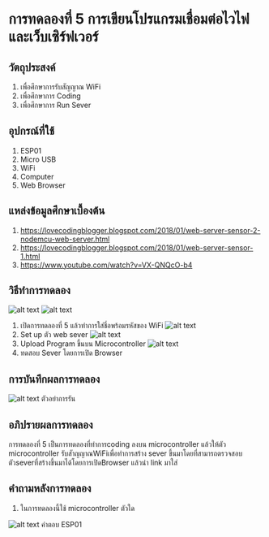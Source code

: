 # การทดลองที่ 5 การเขียนโปรแกรมเชื่อมต่อไวไฟและเว็บเซิร์ฟเวอร์

## วัตถุประสงค์
1. เพื่อศึกษาการรับสัญญาณ WiFi
2. เพื่อศึกษาการ Coding
3. เพื่อศึกษาการ Run Sever

## อุปกรณ์ที่ใช้
1. ESP01
2. Micro USB
3. WiFi
4. Computer
5. Web Browser

## แหล่งข้อมูลศึกษาเบื้องต้น
1. https://lovecodingblogger.blogspot.com/2018/01/web-server-sensor-2-nodemcu-web-server.html
2. https://lovecodingblogger.blogspot.com/2018/01/web-server-sensor-1.html
3. https://www.youtube.com/watch?v=VX-QNQcO-b4

## วิธีทำการทดลอง
![alt text](https://cdn.discordapp.com/attachments/337849529179308033/823922152733540382/gjSOE6qIXgFuE-hf5rXb_IFxGX19ku9OLWzDXV7PYDX8zq3HWiBT_mAigS4qeeFBk4PJ9FDXfgYFujvkIxoh-b5m7WauMw.png)
![alt text](https://media.discordapp.net/attachments/823924425152921641/823924442869792768/unknown.png?width=948&height=670)
1. เปิดการทดลองที่ 5 แล้วทำการใส่ชี่อพร้อมรหัสของ WiFi 
![alt text](https://media.discordapp.net/attachments/823924425152921641/823926273604059166/unknown.png?width=1040&height=670)
2. Set up  ตัว web sever
![alt text](https://media.discordapp.net/attachments/823924425152921641/823926941274734603/unknown.png)
3. Upload Program ขึ้นบน Microcontroller 
![alt text](https://cdn.discordapp.com/attachments/823924425152921641/823928065687158834/unknown.png)
4. ทดสอบ Sever โดยการเปิด Browser

## การบันทึกผลการทดลอง
![alt text](https://cdn.discordapp.com/attachments/823924425152921641/823930114008940554/unknown.png)
ตัวอย่าการรัน

## อภิปรายผลการทดลอง
  การทดลองที่ 5 เป็นการทดลองที่ทำการcoding ลงบน microcontroller แล้วให้ตัว microcontroller รับสัาญญาณWiFiเพื่อทำการสร้าง sever ขึ้นมาโดยที่สามารถตรวจสอบ
ตัวseverที่สร้างขึ้นมาได้โดยการเปิดBrowser แล้วนำ link มาใส่

## คำถามหลังการทดลอง
1. ในการทดลองนี้ใช้ microcontroller ตัวใด 

![alt text](https://cdn.discordapp.com/attachments/823924425152921641/823931532249923634/6418-esp8266_esp-01_esp01_E0B984E0B8A3E0B989E0B8AAE0B8B2E0B8A2_serial_wifi_E0B982E0B8A1E0B894E0B8B9E.png)
คำตอบ ESP01 

